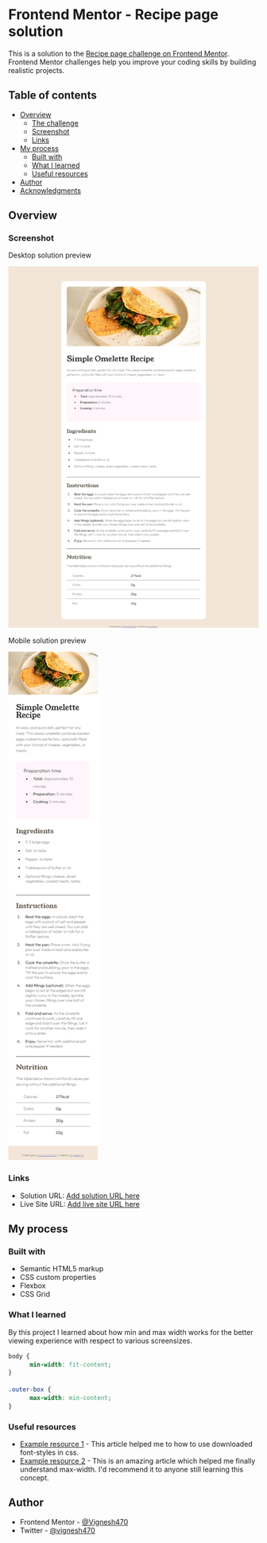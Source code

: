 # Frontend Mentor - Recipe page solution

This is a solution to the [Recipe page challenge on Frontend Mentor](https://www.frontendmentor.io/challenges/recipe-page-KiTsR8QQKm). Frontend Mentor challenges help you improve your coding skills by building realistic projects. 

## Table of contents

- [Overview](#overview)
  - [The challenge](#the-challenge)
  - [Screenshot](#screenshot)
  - [Links](#links)
- [My process](#my-process)
  - [Built with](#built-with)
  - [What I learned](#what-i-learned)
  - [Useful resources](#useful-resources)
- [Author](#author)
- [Acknowledgments](#acknowledgments)

## Overview

### Screenshot

Desktop solution preview 

![](./design/Frontend%20Mentor%20Recipe%20page%20-%20solution%20for%20desktop.png)

Mobile solution preview

![](./design/Frontend%20Mentor%20Recipe%20page%20-%20solution%20for%20mobile.png)

### Links

- Solution URL: [Add solution URL here](https://your-solution-url.com)
- Live Site URL: [Add live site URL here](https://your-live-site-url.com)

## My process

### Built with

- Semantic HTML5 markup
- CSS custom properties
- Flexbox
- CSS Grid

### What I learned
By this project I learned about how min and max width works for the better viewing experience with respect to various screensizes.

```css
body {
      min-width: fit-content;
}

.outer-box {
      max-width: min-content;
}
```

### Useful resources

- [Example resource 1](https://stackoverflow.com/questions/53038964/how-to-use-downloaded-font-in-css) - This article helped me to how to use downloaded font-styles in css.
- [Example resource 2](https://www.w3schools.com/cssref/pr_dim_max-width.php) - This is an amazing article which helped me finally understand max-width. I'd recommend it to anyone still learning this concept.

## Author

- Frontend Mentor - [@Vignesh470](https://www.frontendmentor.io/profile/Vignesh470)
- Twitter - [@vignesh470](https://www.twitter.com/vignesh470)


